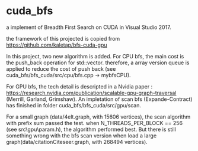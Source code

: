 # cuda_bfs
a implement of Breadth First Search on CUDA in Visual Studio 2017.

the framework of this projected is copied from https://github.com/kaletap/bfs-cuda-gpu

In this project, two new algorithm is added. 
For CPU bfs, the main cost is the push_back operation for std::vector. therefore, a array version queue is applied to reduce the cost of push back (see cuda_bfs/bfs_cuda/src/cpu/bfs.cpp -> mybfsCPU).

For GPU bfs, the tech detail is descripted in a Nvidia paper : https://research.nvidia.com/publication/scalable-gpu-graph-traversal (Merrill, Garland, Grimshaw). An impletation of scan bfs (Expande-Contract) has finished in folder cuda_bfs/bfs_cuda/src/gpu/scan. 

For a small graph (data/4elt.graph, with 15606 vertices), the scan algorithm with prefix sum passed the test.
when N_THREADS_PER_BLOCK == 256 (see src\gpu\param.h), the algorithm performed best.
But there is still something wrong with the bfs scan version when load a large graph(data/citationCiteseer.graph, with 268494 vertices).